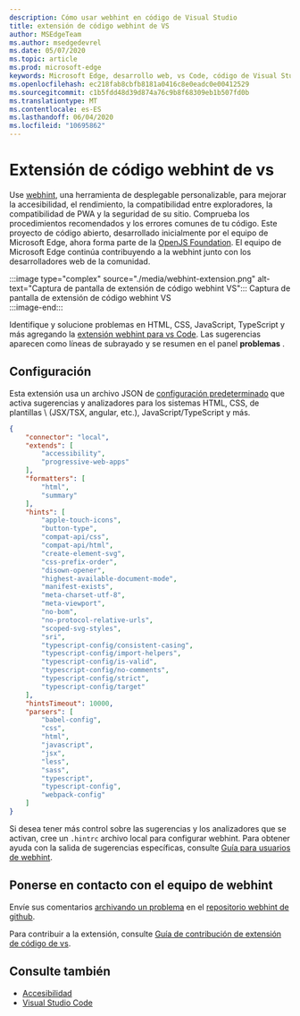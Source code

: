 ```yaml
---
description: Cómo usar webhint en código de Visual Studio
title: extensión de código webhint de VS
author: MSEdgeTeam
ms.author: msedgedevrel
ms.date: 05/07/2020
ms.topic: article
ms.prod: microsoft-edge
keywords: Microsoft Edge, desarrollo web, vs Code, código de Visual Studio, webhint
ms.openlocfilehash: ec218fab8cbfb8181a0416c8e0eadc0e00412529
ms.sourcegitcommit: c1b5fdd48d39d874a76c9b8f68309eb1b507fd0b
ms.translationtype: MT
ms.contentlocale: es-ES
ms.lasthandoff: 06/04/2020
ms.locfileid: "10695862"
---
```

# Extensión de código webhint de vs  

Use [webhint][WebhintMain], una herramienta de desplegable personalizable, para mejorar la accesibilidad, el rendimiento, la compatibilidad entre exploradores, la compatibilidad de PWA y la seguridad de su sitio.  Comprueba los procedimientos recomendados y los errores comunes de tu código. Este proyecto de código abierto, desarrollado inicialmente por el equipo de Microsoft Edge, ahora forma parte de la [OpenJS Foundation][OpenjsFoundation].  El equipo de Microsoft Edge continúa contribuyendo a la webhint junto con los desarrolladores web de la comunidad.  

:::image type="complex" source="./media/webhint-extension.png" alt-text="Captura de pantalla de extensión de código webhint VS":::
   Captura de pantalla de extensión de código webhint VS  
:::image-end:::

<!--![Screenshot of webhint VS Code extension][ImageWebhintExtension]  -->  

Identifique y solucione problemas en HTML, CSS, JavaScript, TypeScript y más agregando la [extensión webhint para vs Code][VisualstudioMarketplaceWebhint].  Las sugerencias aparecen como líneas de subrayado y se resumen en el panel **problemas** .  

## Configuración  

Esta extensión usa un archivo JSON de [configuración predeterminado][GithubWebhintioIndexjson] que activa sugerencias y analizadores para los sistemas HTML, CSS, de plantillas \ (JSX/TSX, angular, etc.), JavaScript/TypeScript y más.  

```json
{
    "connector": "local",
    "extends": [
        "accessibility",
        "progressive-web-apps"
    ],
    "formatters": [
        "html",
        "summary"
    ],
    "hints": [
        "apple-touch-icons",
        "button-type",
        "compat-api/css",
        "compat-api/html",
        "create-element-svg",
        "css-prefix-order",
        "disown-opener",
        "highest-available-document-mode",
        "manifest-exists",
        "meta-charset-utf-8",
        "meta-viewport",
        "no-bom",
        "no-protocol-relative-urls",
        "scoped-svg-styles",
        "sri",
        "typescript-config/consistent-casing",
        "typescript-config/import-helpers",
        "typescript-config/is-valid",
        "typescript-config/no-comments",
        "typescript-config/strict",
        "typescript-config/target"
    ],
    "hintsTimeout": 10000,
    "parsers": [
        "babel-config",
        "css",
        "html",
        "javascript",
        "jsx",
        "less",
        "sass",
        "typescript",
        "typescript-config",
        "webpack-config"
    ]
}
```  

Si desea tener más control sobre las sugerencias y los analizadores que se activan, cree un `.hintrc` archivo local para configurar webhint.  Para obtener ayuda con la salida de sugerencias específicas, consulte [Guía para usuarios de webhint][WebhintDocsUserguideConfiguringSummary].  

## Ponerse en contacto con el equipo de webhint  

Envíe sus comentarios [archivando un problema][GithubWebhintioIssuesNew] en el [repositorio webhint de github][GithubWebhintio].  

Para contribuir a la extensión, consulte [Guía de contribución de extensión de código de vs][GithubWebhintioExtensionVscodeContributing].  

## Consulte también  

*   [Accesibilidad][AccessibilityIndex]  
*   [Visual Studio Code][VisualstudiocodeIndex]  

<!-- image links -->  

<!--[ImageWebhintExtension]: ./media/webhint-extension.png "Screenshot of webhint VS Code extension"  -->  

<!--links -->  

[AccessibilityIndex]: /microsoft-edge/accessibility "Accesibilidad | Microsoft docs"  

[VisualstudiocodeIndex]: /microsoft-edge/visual-studio-code/index "Código de Visual Studio | Microsoft docs"  

[GithubWebhintio]: https://github.com/webhintio/hint "webhint | GitHub"  
[GithubWebhintioExtensionVscodeContributing]: https://github.com/webhintio/hint/blob/master/packages/extension-vscode/CONTRIBUTING.md "Contribución-webhint | GitHub"  
[GithubWebhintioIndexjson]: https://github.com/webhintio/hint/blob/master/packages/configuration-development/index.json "index. JSON-webhintio/Hint | GitHub"
[GithubWebhintioIssuesNew]: https://github.com/webhintio/hint/issues/new "Problemas nuevos: webhintio/Hint | GitHub"  

[VisualstudioMarketplaceWebhint]: https://marketplace.visualstudio.com/items?itemName=webhint.vscode-webhint "webhint | Marketplace de Visual Studio"  

[OpenjsFoundation]:  https://openjsf.org "OpenJS Foundation"  

[WebhintDocsUserguideConfiguringSummary]: https://webhint.io/docs/user-guide/configuring-webhint/summary "Configuración de webhint | Documentación de webhint"  
[WebhintMain]:  https://webhint.io "sugerencia"  
